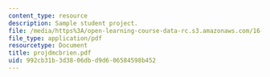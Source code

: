 ```yaml
---
content_type: resource
description: Sample student project.
file: /media/https%3A/open-learning-course-data-rc.s3.amazonaws.com/16-810-engineering-design-and-rapid-prototyping-january-iap-2007/992cb31b3d3806dbd9d606584598b452_projdmcbrien.pdf
file_type: application/pdf
resourcetype: Document
title: projdmcbrien.pdf
uid: 992cb31b-3d38-06db-d9d6-06584598b452
---
```


